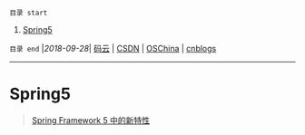 `目录 start`
 
1. [Spring5](#spring5)

`目录 end` |_2018-09-28_| [码云](https://gitee.com/gin9) | [CSDN](http://blog.csdn.net/kcp606) | [OSChina](https://my.oschina.net/kcp1104) | [cnblogs](http://www.cnblogs.com/kuangcp)
****************************************
# Spring5

> [Spring Framework 5 中的新特性](https://www.ibm.com/developerworks/cn/java/j-whats-new-in-spring-framework-5-theedom/index.html)
